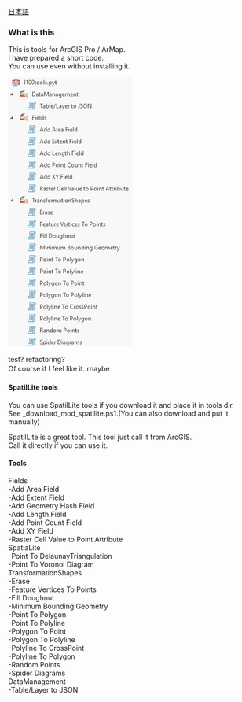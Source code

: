 ﻿
[日本語](README_jp.md)  

### What is this
This is tools for ArcGIS Pro / ArMap.  
I have prepared a short code.  
You can use even without installing it.  

![tool image](https://github.com/MALORGIS/l100toolsForArcGIS/blob/images/images/toolbox_en.jpg?raw=true?raw=true "tool image")
  
  
test? refactoring?  
Of course if I feel like it.  ｍaybe  
  
#### SpatilLite tools
You can use SpatilLite tools if you download it and place it in tools dir.  
See _download_mod_spatilite.ps1.(You can also download and put it manually)  
  
SpatilLite is a great tool.
This tool just call it from ArcGIS.  
Call it directly if you can use it.  
  
#### Tools  
Fields  
  -Add Area Field  
  -Add Extent Field  
  -Add Geometry Hash Field  
  -Add Length Field  
  -Add Point Count Field  
  -Add XY Field  
  -Raster Cell Value to Point Attribute  
SpatiaLite  
  -Point To DelaunayTriangulation  
  -Point To Voronoi Diagram  
TransformationShapes  
  -Erase  
  -Feature Vertices To Points  
  -Fill Doughnut  
  -Minimum Bounding Geometry  
  -Point To Polygon  
  -Point To Polyline  
  -Polygon To Point  
  -Polygon To Polyline  
  -Polyline To CrossPoint  
  -Polyline To Polygon  
  -Random Points  
  -Spider Diagrams  
DataManagement  
  -Table/Layer to JSON  